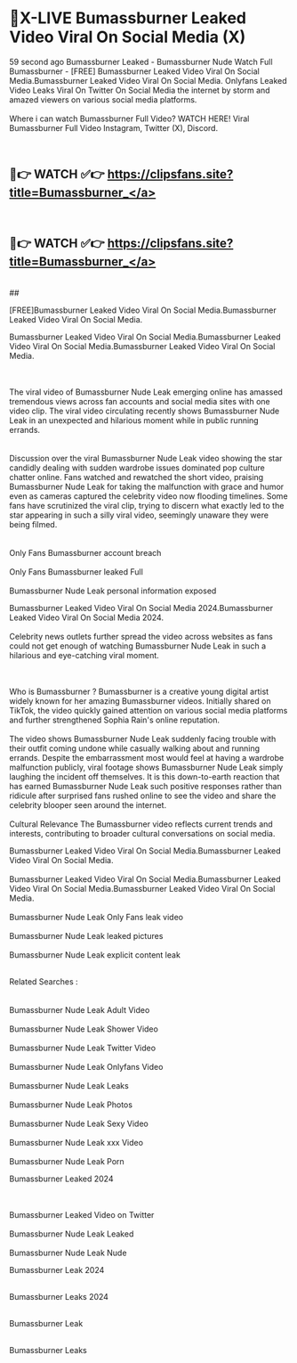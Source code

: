 # 🔴X-LIVE Bumassburner  Leaked Video Viral On Social Media (X)<br>


59 second ago Bumassburner  Leaked  - Bumassburner  Nude  Watch Full Bumassburner  - [FREE] Bumassburner  Leaked Video Viral On Social Media.Bumassburner  Leaked Video Viral On Social Media.   Onlyfans Leaked Video Leaks Viral On Twitter On Social Media the internet by storm and amazed viewers on various social media platforms. <br><br>
Where i can watch Bumassburner  Full Video? WATCH HERE! Viral Bumassburner  Full Video Instagram, Twitter (X), Discord. <br>


 <br>

##  🔴👉 WATCH ✅👉  <a href="https://clipsfans.site?title=Bumassburner_&ref=git">https://clipsfans.site?title=Bumassburner_</a> <br>
  <br>

##  🔴👉 WATCH ✅👉  <a href="https://clipsfans.site?title=Bumassburner_&ref=git">https://clipsfans.site?title=Bumassburner_</a> <br>
  <br>
  ##



[FREE]Bumassburner  Leaked Video Viral On Social Media.Bumassburner  Leaked Video Viral On Social Media. <br>

Bumassburner  Leaked Video Viral On Social Media.Bumassburner  Leaked Video Viral On Social Media.Bumassburner  Leaked Video Viral On Social Media. <br>


  <br>

  <br>
The viral video of Bumassburner  Nude Leak emerging online has amassed tremendous views across fan accounts and social media sites with one video clip. The viral video circulating recently shows Bumassburner  Nude Leak in an unexpected and hilarious moment while in public running errands.<br>
<br>


<br>
Discussion over the viral Bumassburner  Nude Leak video showing the star candidly dealing with sudden wardrobe issues dominated pop culture chatter online. Fans watched and rewatched the short video, praising Bumassburner  Nude Leak for taking the malfunction with grace and humor even as cameras captured the celebrity video now flooding timelines. Some fans have scrutinized the viral clip, trying to discern what exactly led to the star appearing in such a silly viral video, seemingly unaware they were being filmed.<br>
<br>
<br> 
Only Fans Bumassburner  account breach<br>
<br>
Only Fans Bumassburner  leaked Full <br>
<br>
Bumassburner  Nude Leak personal information exposed<br>

Bumassburner  Leaked Video Viral On Social Media 2024.Bumassburner  Leaked Video Viral On Social Media 2024. <br>
<br>
Celebrity news outlets further spread the video across websites as fans could not get enough of watching Bumassburner  Nude Leak in such a hilarious and eye-catching viral moment.<br>
<br>

<br>
Who is Bumassburner ? Bumassburner  is a creative young digital artist widely known for her amazing Bumassburner  videos. Initially shared on TikTok, the video quickly gained attention on various social media platforms and further strengthened Sophia Rain's online reputation.<br>
<br>
The video shows Bumassburner  Nude Leak suddenly facing trouble with their outfit coming undone while casually walking about and running errands. Despite the embarrassment most would feel at having a wardrobe malfunction publicly, viral footage shows Bumassburner  Nude Leak simply laughing the incident off themselves. It is this down-to-earth reaction that has earned Bumassburner  Nude Leak such positive responses rather than ridicule after surprised fans rushed online to see the video and share the celebrity blooper seen around the internet.<br>
<br>
Cultural Relevance The Bumassburner  video reflects current trends and interests, contributing to broader cultural conversations on social media.<br>

Bumassburner  Leaked Video Viral On Social Media.Bumassburner  Leaked Video Viral On Social Media.<br>
<br>
Bumassburner  Leaked Video Viral On Social Media.Bumassburner  Leaked Video Viral On Social Media.Bumassburner  Leaked Video Viral On Social Media.<br>
<br>
Bumassburner  Nude Leak Only Fans leak video<br>
<br>
Bumassburner  Nude Leak leaked pictures<br>
<br>
Bumassburner  Nude Leak explicit content leak<br>


<br>
Related Searches :<br>
<br>

<br>
Bumassburner  Nude Leak Adult Video<br>
<br>
Bumassburner  Nude Leak Shower Video<br>
<br>
Bumassburner  Nude Leak Twitter Video<br>
<br>
Bumassburner  Nude Leak Onlyfans Video<br>
<br>
Bumassburner  Nude Leak Leaks<br>
<br>
Bumassburner  Nude Leak Photos<br>

<br>
Bumassburner  Nude Leak Sexy Video<br>
<br>
Bumassburner  Nude Leak xxx Video<br>
<br>
Bumassburner  Nude Leak Porn<br>

Bumassburner   Leaked 2024 <br> <br>
<br>

Bumassburner  Leaked Video on Twitter <br>
<br>
Bumassburner  Nude Leak Leaked<br>
<br>
Bumassburner  Nude Leak Nude<br>


Bumassburner   Leak 2024 <br> <br>



Bumassburner   Leaks 2024 <br> <br>



 
Bumassburner   Leak<br> <br>



Bumassburner   Leaks<br> <br>





</p>




 



</p>










